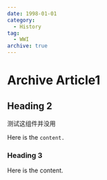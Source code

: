 ```yaml
---
date: 1998-01-01
category:
  - History
tag:
  - WWI
archive: true
---
```


# Archive Article1

## Heading 2

<SearchPanel /> 测试这组件并没用

Here is the `content.`

### Heading 3

Here is the content.
<CommentService />
